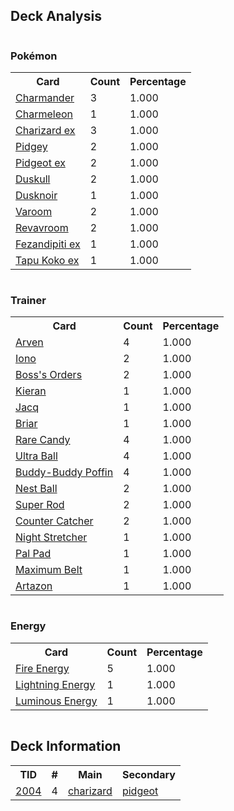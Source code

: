 
## Deck Analysis

<div style="display: flex; flex-wrap: wrap;">
<div style="flex: 1; margin-right: 10px;">
<h3>Pokémon</h3><table><tr><th>Card</th><th>Count</th><th>Percentage</th></tr><tr><td rowspan='1'><a href='https://limitlesstcg.com/cards/MEW/4'>Charmander</a></td><td>3</td><td>1.000</td></tr><tr><td rowspan='1'><a href='https://limitlesstcg.com/cards/PAF/8'>Charmeleon</a></td><td>1</td><td>1.000</td></tr><tr><td rowspan='1'><a href='https://limitlesstcg.com/cards/OBF/125'>Charizard ex</a></td><td>3</td><td>1.000</td></tr><tr><td rowspan='1'><a href='https://limitlesstcg.com/cards/OBF/162'>Pidgey</a></td><td>2</td><td>1.000</td></tr><tr><td rowspan='1'><a href='https://limitlesstcg.com/cards/OBF/164'>Pidgeot ex</a></td><td>2</td><td>1.000</td></tr><tr><td rowspan='1'><a href='https://limitlesstcg.com/cards/PRE/35'>Duskull</a></td><td>2</td><td>1.000</td></tr><tr><td rowspan='1'><a href='https://limitlesstcg.com/cards/PRE/37'>Dusknoir</a></td><td>1</td><td>1.000</td></tr><tr><td rowspan='1'><a href='https://limitlesstcg.com/cards/PAF/64'>Varoom</a></td><td>2</td><td>1.000</td></tr><tr><td rowspan='1'><a href='https://limitlesstcg.com/cards/SVI/142'>Revavroom</a></td><td>2</td><td>1.000</td></tr><tr><td rowspan='1'><a href='https://limitlesstcg.com/cards/SFA/38'>Fezandipiti ex</a></td><td>1</td><td>1.000</td></tr><tr><td rowspan='1'><a href='https://limitlesstcg.com/cards/jp/SVM/46?translate=en'>Tapu Koko ex</a></td><td>1</td><td>1.000</td></tr></table>
</div><div style='flex: 1; margin-right: 10px;'><h3>Trainer</h3><table><tr><th>Card</th><th>Count</th><th>Percentage</th></tr><tr><td rowspan='1'><a href='https://limitlesstcg.com/cards/OBF/186'>Arven</a></td><td>4</td><td>1.000</td></tr><tr><td rowspan='1'><a href='https://limitlesstcg.com/cards/PAL/185'>Iono</a></td><td>2</td><td>1.000</td></tr><tr><td rowspan='1'><a href='https://limitlesstcg.com/cards/PAL/172'>Boss's Orders</a></td><td>2</td><td>1.000</td></tr><tr><td rowspan='1'><a href='https://limitlesstcg.com/cards/TWM/154'>Kieran</a></td><td>1</td><td>1.000</td></tr><tr><td rowspan='1'><a href='https://limitlesstcg.com/cards/SVI/175'>Jacq</a></td><td>1</td><td>1.000</td></tr><tr><td rowspan='1'><a href='https://limitlesstcg.com/cards/SCR/132'>Briar</a></td><td>1</td><td>1.000</td></tr><tr><td rowspan='1'><a href='https://limitlesstcg.com/cards/SVI/191'>Rare Candy</a></td><td>4</td><td>1.000</td></tr><tr><td rowspan='1'><a href='https://limitlesstcg.com/cards/SVI/196'>Ultra Ball</a></td><td>4</td><td>1.000</td></tr><tr><td rowspan='1'><a href='https://limitlesstcg.com/cards/TEF/144'>Buddy-Buddy Poffin</a></td><td>4</td><td>1.000</td></tr><tr><td rowspan='1'><a href='https://limitlesstcg.com/cards/SVI/181'>Nest Ball</a></td><td>2</td><td>1.000</td></tr><tr><td rowspan='1'><a href='https://limitlesstcg.com/cards/PAL/188'>Super Rod</a></td><td>2</td><td>1.000</td></tr><tr><td rowspan='1'><a href='https://limitlesstcg.com/cards/PAR/160'>Counter Catcher</a></td><td>2</td><td>1.000</td></tr><tr><td rowspan='1'><a href='https://limitlesstcg.com/cards/SFA/61'>Night Stretcher</a></td><td>1</td><td>1.000</td></tr><tr><td rowspan='1'><a href='https://limitlesstcg.com/cards/SVI/182'>Pal Pad</a></td><td>1</td><td>1.000</td></tr><tr><td rowspan='1'><a href='https://limitlesstcg.com/cards/TEF/154'>Maximum Belt</a></td><td>1</td><td>1.000</td></tr><tr><td rowspan='1'><a href='https://limitlesstcg.com/cards/PAL/171'>Artazon</a></td><td>1</td><td>1.000</td></tr></table>
</div><div style='flex: 1; margin-right: 10px;'><h3>Energy</h3><table><tr><th>Card</th><th>Count</th><th>Percentage</th></tr><tr><td rowspan='1'><a href='https://limitlesstcg.com/cards/SVE/10'>Fire Energy</a></td><td>5</td><td>1.000</td></tr><tr><td rowspan='1'><a href='https://limitlesstcg.com/cards/SVE/12'>Lightning Energy</a></td><td>1</td><td>1.000</td></tr><tr><td rowspan='1'><a href='https://limitlesstcg.com/cards/PAL/191'>Luminous Energy</a></td><td>1</td><td>1.000</td></tr></table>
</div></div>

## Deck Information

<table>
<tr><th>TID</th><th>#</th><th>Main</th><th>Secondary</th></tr>
<tr><td><a href='https://limitlesstcg.com/tournaments/jp/2004'>2004</a></td><td>4</td><td><a href='https://limitlesstcg.com/decks/list/jp/29883'>charizard</a></td><td><a href='https://limitlesstcg.com/decks/list/jp/29883'>pidgeot</a></td></tr></table>